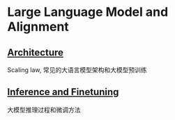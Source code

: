 # Large Language Model and Alignment

## [Architecture](./1/)
Scaling law, 常见的大语言模型架构和大模型预训练


## [Inference and Finetuning](./FT/)
大模型推理过程和微调方法

